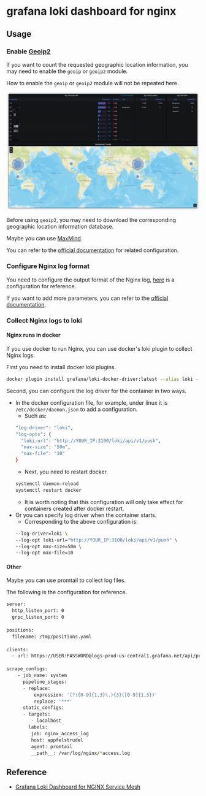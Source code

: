 # grafana loki dashboard for nginx

## Usage

### Enable [Geoip2](https://github.com/leev/ngx_http_geoip2_module)

If you want to count the requested geographic location information, you may need to enable the `geoip` or `geoip2` module.

How to enable the `geoip` or `geoip2` module will not be repeated here.

![](./images/geographic_location_infographics.png)

Before using `geoip2`, you may need to download the corresponding geographic location information database.

Maybe you can use [MaxMind](https://dev.maxmind.com/geoip/geolite2-free-geolocation-data).

You can refer to the [official documentation](https://github.com/leev/ngx_http_geoip2_module#example-usage) for related configuration.

### Configure Nginx log format

You need to configure the output format of the Nginx log, [here](./etc/log_format.conf) is a configuration for reference.

If you want to add more parameters, you can refer to the [official documentation](http://nginx.org/en/docs/varindex.html).

### Collect Nginx logs to loki

#### Nginx runs in docker

If you use docker to run Nginx, you can use docker's loki plugin to collect Nginx logs.

First you need to install docker loki plugins.

```bash
docker plugin install grafana/loki-docker-driver:latest --alias loki --grant-all-permissions
```

Second, you can configure the log driver for the container in two ways.

- In the docker configuration file, for example, under linux it is `/etc/docker/daemon.json` to add a configuration.
  - Such as:
  ```bash
  "log-driver": "loki",
  "log-opts": {
    "loki-url": "http://YOUR_IP:3100/loki/api/v1/push",
    "max-size": "50m",
    "max-file": "10"
  }
  ```
  - Next, you need to restart docker.
  ```bash
  systemctl daemon-reload
  systemctl restart docker
  ```
  - It is worth noting that this configuration will only take effect for containers created after docker restart.
- Or you can specify log driver when the container starts.
  - Corresponding to the above configuration is:
  ```bash
  --log-driver=loki \
  --log-opt loki-url="http://YOUR_IP:3100/loki/api/v1/push" \
  --log-opt max-size=50m \
  --log-opt max-file=10
  ```

#### Other

Maybe you can use promtail to collect log files.

The following is the configuration for reference.

```bash
server:
  http_listen_port: 0
  grpc_listen_port: 0

positions:
  filename: /tmp/positions.yaml

clients:
  - url: https://USER:PASSWORD@logs-prod-us-central1.grafana.net/api/prom/push

scrape_configs:
    - job_name: system
      pipeline_stages:
      - replace:
          expression: '(?:[0-9]{1,3}\.){3}([0-9]{1,3})'
          replace: '***'
      static_configs:
      - targets:
         - localhost
        labels:
         job: nginx_access_log
         host: appfelstrudel
         agent: promtail
         __path__: /var/log/nginx/*access.log

```

## Reference

- [Grafana Loki Dashboard for NGINX Service Mesh](https://grafana.com/grafana/dashboards/12559)
